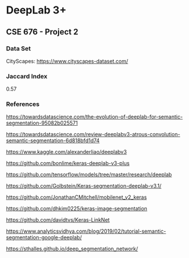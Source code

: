 # DeepLab 3+

## CSE 676 - Project 2

### Data Set
CityScapes:  https://www.cityscapes-dataset.com/

### Jaccard Index
0.57


### References

https://towardsdatascience.com/the-evolution-of-deeplab-for-semantic-segmentation-95082b025571

https://towardsdatascience.com/review-deeplabv3-atrous-convolution-semantic-segmentation-6d818bfd1d74


https://www.kaggle.com/alexanderliao/deeplabv3

https://github.com/bonlime/keras-deeplab-v3-plus

https://github.com/tensorflow/models/tree/master/research/deeplab

https://github.com/Golbstein/Keras-segmentation-deeplab-v3.1/

https://github.com/JonathanCMitchell/mobilenet_v2_keras

https://github.com/dhkim0225/keras-image-segmentation

https://github.com/davidtvs/Keras-LinkNet

https://www.analyticsvidhya.com/blog/2019/02/tutorial-semantic-segmentation-google-deeplab/

https://sthalles.github.io/deep_segmentation_network/
